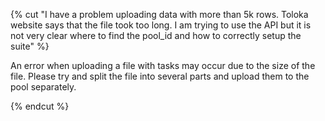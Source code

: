 {% cut "I have a problem uploading data with more than 5k rows. Toloka website says that the file took too long. I am trying to use the API but it is not very clear where to find the pool_id and how to correctly setup the suite" %}

An error when uploading a file with tasks may occur due to the size of the file. Please try and split the file into several parts and upload them to the pool separately.

{% endcut %}